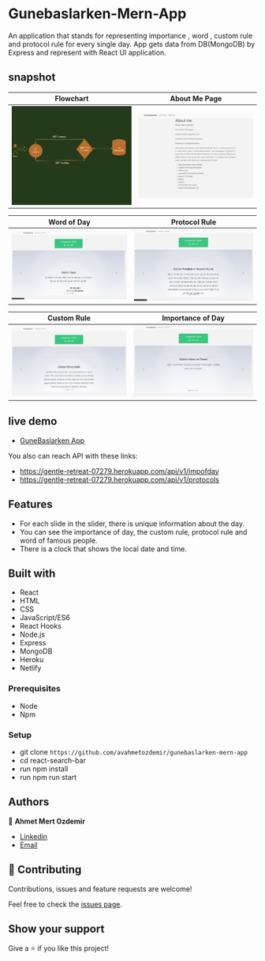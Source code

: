 # Gunebaslarken-Mern-App

An application that stands for representing importance , word , custom rule  and protocol rule for every single day. App gets data from DB(MongoDB) by Express and represent with React UI application. 

## snapshot

| Flowchart   |      About Me Page     |
|--------------|:-------------------:|
| <img width="361" alt="flowchart" src="https://github.com/avahmetozdemir/gunebaslarken-mern-app/blob/main/images/flowchart.png?raw=true">    |  <img width="361" alt="about-me-page" src="https://github.com/avahmetozdemir/gunebaslarken-mern-app/blob/main/images/aboutme.png?raw=true">       |

| Word of Day   |      Protocol Rule     |
|--------------|:-------------------:|
| <img width="361" alt="word-of-day" src="https://github.com/avahmetozdemir/gunebaslarken-mern-app/blob/main/images/gununsozu.png?raw=true">    |  <img width="361" alt="protocol-rule" src="https://github.com/avahmetozdemir/gunebaslarken-mern-app/blob/main/images/protocol.png?raw=true">       |

| Custom Rule   |      Importance of Day    |
|--------------|:-------------------:|
| <img width="361" alt="custom-rule" src="https://github.com/avahmetozdemir/gunebaslarken-mern-app/blob/main/images/rules.png?raw=true">    |  <img width="361" alt="importance-of-day" src="https://github.com/avahmetozdemir/gunebaslarken-mern-app/blob/main/images/impofday.png?raw=true">       |

## live demo
- [GuneBaslarken App](https://gunebaslarken-app.netlify.app/)

You also can reach API with these links: 

- https://gentle-retreat-07279.herokuapp.com/api/v1/impofday
- https://gentle-retreat-07279.herokuapp.com/api/v1/protocols

## Features
- For each slide in the slider, there is unique information about the day.
- You can see the importance of day, the custom rule, protocol rule and word of famous people.
- There is a clock that shows the local date and time.

## Built with
- React
- HTML
- CSS
- JavaScript/ES6
- React Hooks
- Node.js
- Express
- MongoDB
- Heroku
- Netlify

### Prerequisites

- Node
- Npm

### Setup

- git clone `https://github.com/avahmetozdemir/gunebaslarken-mern-app`
- cd react-search-bar
- run npm install
- run npm run start

## Authors

👤 **Ahmet Mert Ozdemir**

- [Linkedin](https://www.linkedin.com/in/ahmetmozdemir/)
- [Email](avamertozdemir@gmail.com)

## 🤝 Contributing

Contributions, issues and feature requests are welcome!

Feel free to check the [issues page](https://github.com/avahmetozdemir/gunebaslarken-mern-app/issues).

## Show your support

Give a ⭐️ if you like this project!
